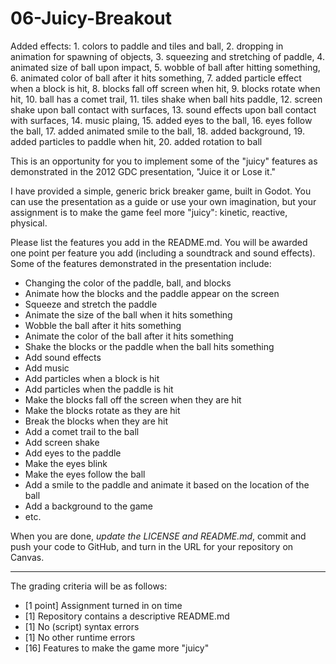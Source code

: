 # 06-Juicy-Breakout

Added effects: 1. colors to paddle and tiles and ball, 2. dropping in animation for spawning of objects, 3. squeezing and stretching of paddle, 4. animated size of ball upon impact, 5. wobble of ball after hitting something, 6. animated color of ball after it hits something, 7. added particle effect when a block is hit, 8. blocks fall off screen when hit, 9. blocks rotate when hit, 10. ball has a comet trail, 11. tiles shake when ball hits paddle, 12. screen shake upon ball contact with surfaces, 13. sound effects upon ball contact with surfaces, 14. music plaing, 15. added eyes to the ball, 16. eyes follow the ball, 17. added animated smile to the ball, 18. added background, 19. added particles to paddle when hit, 20. added rotation to ball

This is an opportunity for you to implement some of the "juicy" features as demonstrated in the 2012 GDC presentation, "Juice it or Lose it."

I have provided a simple, generic brick breaker game, built in Godot. You can use the presentation as a guide or use your own imagination, but your assignment is to make the game feel more "juicy": kinetic, reactive, physical.

Please list the features you add in the README.md. You will be awarded one point per feature you add (including a soundtrack and sound effects). Some of the features demonstrated in the presentation include:
 - Changing the color of the paddle, ball, and blocks
 - Animate how the blocks and the paddle appear on the screen
 - Squeeze and stretch the paddle
 - Animate the size of the ball when it hits something
 - Wobble the ball after it hits something
 - Animate the color of the ball after it hits something
 - Shake the blocks or the paddle when the ball hits something
 - Add sound effects
 - Add music
 - Add particles when a block is hit
 - Add particles when the paddle is hit
 - Make the blocks fall off the screen when they are hit
 - Make the blocks rotate as they are hit
 - Break the blocks when they are hit
 - Add a comet trail to the ball
 - Add screen shake
 - Add eyes to the paddle
 - Make the eyes blink
 - Make the eyes follow the ball
 - Add a smile to the paddle and animate it based on the location of the ball
 - Add a background to the game
 - etc.

 When you are done, *update the LICENSE and README.md*, commit and push your code to GitHub, and turn in the URL for your repository on Canvas.

---

The grading criteria will be as follows:

 - [1 point] Assignment turned in on time
 - [1] Repository contains a descriptive README.md
 - [1] No (script) syntax errors
 - [1] No other runtime errors
 - [16] Features to make the game more "juicy"
